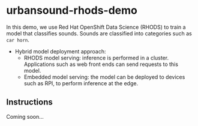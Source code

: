 # urbansound-rhods-demo

In this demo, we use Red Hat OpenShift Data Science (RHODS) to train a model that classifies sounds.
Sounds are classified into categories such as `car horn`.

* Hybrid model deployment approach:
  * RHODS model serving: inference is performed in a cluster. Applications such as web front ends can send requests to this model.
  * Embedded model serving: the model can be deployed to devices such as RPI, to perform inference at the edge.


## Instructions

Coming soon...
